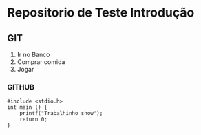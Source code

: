 # Repositorio de Teste Introdução

## GIT

1. Ir no Banco
2. Comprar comida
3. Jogar

### GITHUB

```
#include <stdio.h>
int main () {
	printf("Trabalhinho show");
	return 0;
}
```
